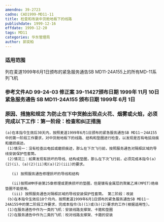 ```yaml
---
amendno: 39-2723
cadno: CAD1999-MD11-11
title: 检查和改装中货舱地板下的线路
publishdate: 1999-12-16
effdate: 1999-12-20
tags: MD11
categories: 华东管理局
author: 郭奕柏
---
```


### 适用范围 
列在麦道1999年6月1日颁布的紧急服务通告SB MD11-24A155上的所有MD-11系列飞机

<!--more-->
### 参考文件AD 99-24-03 修正案 39-11427颁布日期 1999年 11月 10日紧急服务通告 SB MD11-24A155 颁布日期 1999年 6月 1日

### 原因、措施和规定 为防止在下中货舱出现点火花、烟雾或火焰，必须完成以下工作：第一阶段：检查和纠正措施 
    (a)在本指令生效后30天内，按照麦道1999年6月1日颁布的紧急服务通告SB MD11－24A155中的第一阶段工作要求，对中货舱地板下的线路、结构和垫圈进行检查，以发现是否有电弧烧痕和磨损痕迹。 
     (1)情况一：没有检查出电弧或磨损痕迹，那么在下次飞行前，按照服务通告对隔框区域的导线安装保护性套筒。 
     (2)情况二：如果发现有损坏的导线、结构或垫圈，那么在下次飞行前，必须完成本指令(a)(2)(i)、(a)(2)(ii)和(a)(2)(iii)的要求。 

       (i) 按照服务通告修理损坏的导线和结构 
  
       (ii)按照AMM手册第25章修理或更换损坏的垫圈，但是镀有金属层的聚氟乙烯(MPET)绝缘垫圈不能使用。 
       (iii) 按照服务通告对隔框区域的导线安装保护性套筒。 第二阶段：改装 
     (b)在本指令生效后18个月内，按照麦道1999年6月1日颁布的紧急服务通告SB MD11－24A155中的第二阶段工作要求，完成本指令(b)(1)或(b)(2)要求的工作(根据适用性)。 
     (1)在服务通告中作为一类的飞机：安装线路支撑架、卡箍和垫圈 
     (2)在服务通告中作为二类的飞机：校对线路支撑架、卡箍的安装

